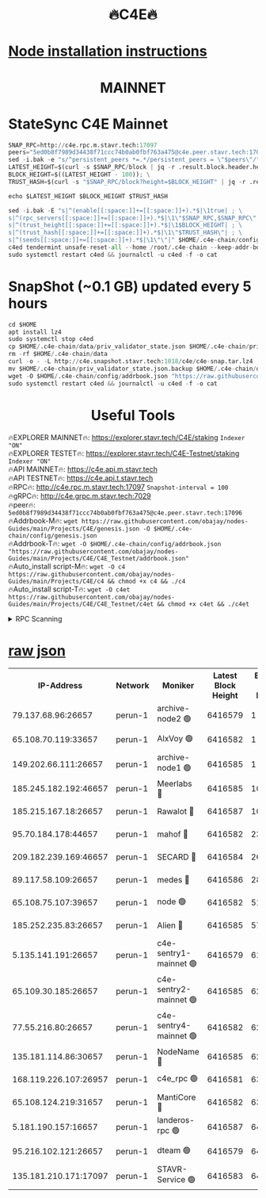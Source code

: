 <h1 align="center"> 🔥C4E🔥</h1>

[Node installation instructions](https://github.com/obajay/nodes-Guides/tree/main/Projects/C4E)
=

<h1 align="center"> MAINNET</h1>

# StateSync C4E Mainnet
```python
SNAP_RPC=http://c4e.rpc.m.stavr.tech:17097
peers="5ed0b8f7989d34438f71ccc74b0ab0fbf763a475@c4e.peer.stavr.tech:17096"
sed -i.bak -e "s/^persistent_peers *=.*/persistent_peers = \"$peers\"/" $HOME/.c4e-chain/config/config.toml
LATEST_HEIGHT=$(curl -s $SNAP_RPC/block | jq -r .result.block.header.height); \
BLOCK_HEIGHT=$((LATEST_HEIGHT - 100)); \
TRUST_HASH=$(curl -s "$SNAP_RPC/block?height=$BLOCK_HEIGHT" | jq -r .result.block_id.hash)

echo $LATEST_HEIGHT $BLOCK_HEIGHT $TRUST_HASH

sed -i.bak -E "s|^(enable[[:space:]]+=[[:space:]]+).*$|\1true| ; \
s|^(rpc_servers[[:space:]]+=[[:space:]]+).*$|\1\"$SNAP_RPC,$SNAP_RPC\"| ; \
s|^(trust_height[[:space:]]+=[[:space:]]+).*$|\1$BLOCK_HEIGHT| ; \
s|^(trust_hash[[:space:]]+=[[:space:]]+).*$|\1\"$TRUST_HASH\"| ; \
s|^(seeds[[:space:]]+=[[:space:]]+).*$|\1\"\"|" $HOME/.c4e-chain/config/config.toml
c4ed tendermint unsafe-reset-all --home /root/.c4e-chain --keep-addr-book
sudo systemctl restart c4ed && journalctl -u c4ed -f -o cat
```
# SnapShot (~0.1 GB) updated every 5 hours
```python
cd $HOME
apt install lz4
sudo systemctl stop c4ed
cp $HOME/.c4e-chain/data/priv_validator_state.json $HOME/.c4e-chain/priv_validator_state.json.backup
rm -rf $HOME/.c4e-chain/data
curl -o - -L http://c4e.snapshot.stavr.tech:1018/c4e/c4e-snap.tar.lz4 | lz4 -c -d - | tar -x -C $HOME/.c4e-chain --strip-components 2
mv $HOME/.c4e-chain/priv_validator_state.json.backup $HOME/.c4e-chain/data/priv_validator_state.json
wget -O $HOME/.c4e-chain/config/addrbook.json "https://raw.githubusercontent.com/obajay/nodes-Guides/main/Projects/C4E/addrbook.json"
sudo systemctl restart c4ed && journalctl -u c4ed -f -o cat
```
 <h1 align="center"> Useful Tools</h1>

🔥EXPLORER MAINNET🔥:  https://explorer.stavr.tech/C4E/staking            `Indexer "ON"` \
🔥EXPLORER TESTET🔥:   https://explorer.stavr.tech/C4E-Testnet/staking     `Indexer "ON"` \
🔥API MAINNET🔥:       https://c4e.api.m.stavr.tech \
🔥API TESTNET🔥:       https://c4e.api.t.stavr.tech \
🔥RPC🔥:               http://c4e.rpc.m.stavr.tech:17097                  `Snapshot-interval = 100` \
🔥gRPC🔥:              http://c4e.grpc.m.stavr.tech:7029 \
🔥peer🔥:              `5ed0b8f7989d34438f71ccc74b0ab0fbf763a475@c4e.peer.stavr.tech:17096` \
🔥Addrbook-M🔥:    ```wget https://raw.githubusercontent.com/obajay/nodes-Guides/main/Projects/C4E/genesis.json -O $HOME/.c4e-chain/config/genesis.json``` \
🔥Addrbook-T🔥:    ```wget -O $HOME/.c4e-chain/config/addrbook.json "https://raw.githubusercontent.com/obajay/nodes-Guides/main/Projects/C4E/C4E_Testnet/addrbook.json"``` \
🔥Auto_install script-M🔥: ```wget -O c4 https://raw.githubusercontent.com/obajay/nodes-Guides/main/Projects/C4E/c4 && chmod +x c4 && ./c4``` \
🔥Auto_install script-T🔥: ```wget -O c4et https://raw.githubusercontent.com/obajay/nodes-Guides/main/Projects/C4E/C4E_Testnet/c4et && chmod +x c4et && ./c4et```




<details>
<summary>RPC Scanning</summary>

<h2 align="center"> We scan nodes in real time every 4 hours. And we provide the final result of RPC endpoints.
We cannot influence the operation of these nodes in any way. </h2>


```python
If Voting Power is higher than 0 --> then the Node is a validator of the network and may be subject to attack and be a potential threat to the chain.
```
```python
We marked such validators with a red symbol
```

</details>

[raw json](https://rpc-check.c4e.stavr.tech/c4e/rpc-c4e-result.json)
=



<table><tr><th>IP-Address</th><th>Network</th><th>Moniker</th><th>Latest Block Height</th><th>Earliest Block Height</th><th>Catching Up</th><th>Tx Index</th><th>Voting Power</th><th>Scan Time</th></tr><tr><td>79.137.68.96:26657</td><td>perun-1</td><td>archive-node2 🟢</td><td>6416579</td><td>1</td><td>False</td><td>on</td><td>0</td><td>2023-12-23T19:13:18.412919931UTC</td></tr><tr><td>65.108.70.119:33657</td><td>perun-1</td><td>AlxVoy 🟢</td><td>6416582</td><td>1</td><td>False</td><td>on</td><td>0</td><td>2023-12-23T19:13:34.925838565UTC</td></tr><tr><td>149.202.66.111:26657</td><td>perun-1</td><td>archive-node1 🟢</td><td>6416585</td><td>1</td><td>False</td><td>on</td><td>0</td><td>2023-12-23T19:13:50.742402113UTC</td></tr><tr><td>185.245.182.192:46657</td><td>perun-1</td><td>Meerlabs 🔴</td><td>6416585</td><td>1051501</td><td>False</td><td>on</td><td>493550</td><td>2023-12-23T19:13:54.348470673UTC</td></tr><tr><td>185.215.167.18:26657</td><td>perun-1</td><td>Rawalot 🔴</td><td>6416587</td><td>1090501</td><td>False</td><td>on</td><td>579034</td><td>2023-12-23T19:14:05.656981345UTC</td></tr><tr><td>95.70.184.178:44657</td><td>perun-1</td><td>mahof 🔴</td><td>6416582</td><td>2342001</td><td>False</td><td>off</td><td>1357006</td><td>2023-12-23T19:13:34.018049255UTC</td></tr><tr><td>209.182.239.169:46657</td><td>perun-1</td><td>SECARD 🔴</td><td>6416584</td><td>2616101</td><td>False</td><td>off</td><td>675729</td><td>2023-12-23T19:13:48.427425955UTC</td></tr><tr><td>89.117.58.109:26657</td><td>perun-1</td><td>medes 🔴</td><td>6416586</td><td>2826001</td><td>False</td><td>off</td><td>471345</td><td>2023-12-23T19:14:00.903011552UTC</td></tr><tr><td>65.108.75.107:39657</td><td>perun-1</td><td>node 🟢</td><td>6416582</td><td>5198801</td><td>False</td><td>on</td><td>0</td><td>2023-12-23T19:13:37.475202533UTC</td></tr><tr><td>185.252.235.83:26657</td><td>perun-1</td><td>Alien 🔴</td><td>6416585</td><td>5736001</td><td>False</td><td>on</td><td>380508</td><td>2023-12-23T19:13:51.603802263UTC</td></tr><tr><td>5.135.141.191:26657</td><td>perun-1</td><td>c4e-sentry1-mainnet 🟢</td><td>6416579</td><td>6198001</td><td>False</td><td>on</td><td>0</td><td>2023-12-23T19:13:17.617646062UTC</td></tr><tr><td>65.109.30.185:26657</td><td>perun-1</td><td>c4e-sentry2-mainnet 🟢</td><td>6416585</td><td>6238301</td><td>False</td><td>on</td><td>0</td><td>2023-12-23T19:13:54.033721322UTC</td></tr><tr><td>77.55.216.80:26657</td><td>perun-1</td><td>c4e-sentry4-mainnet 🟢</td><td>6416582</td><td>6241001</td><td>False</td><td>on</td><td>0</td><td>2023-12-23T19:13:34.446067675UTC</td></tr><tr><td>135.181.114.86:30657</td><td>perun-1</td><td>NodeName 🔴</td><td>6416585</td><td>6284301</td><td>False</td><td>off</td><td>333717</td><td>2023-12-23T19:13:51.138342046UTC</td></tr><tr><td>168.119.226.107:26957</td><td>perun-1</td><td>c4e_rpc 🟢</td><td>6416581</td><td>6316581</td><td>False</td><td>on</td><td>0</td><td>2023-12-23T19:13:26.927400914UTC</td></tr><tr><td>65.108.124.219:31657</td><td>perun-1</td><td>MantiCore 🔴</td><td>6416582</td><td>6316582</td><td>False</td><td>off</td><td>837740</td><td>2023-12-23T19:13:33.530415292UTC</td></tr><tr><td>5.181.190.157:16657</td><td>perun-1</td><td>landeros-rpc 🟢</td><td>6416587</td><td>6406501</td><td>False</td><td>on</td><td>0</td><td>2023-12-23T19:14:05.334730300UTC</td></tr><tr><td>95.216.102.121:26657</td><td>perun-1</td><td>dteam 🟢</td><td>6416579</td><td>6411701</td><td>False</td><td>on</td><td>0</td><td>2023-12-23T19:13:17.974727785UTC</td></tr><tr><td>135.181.210.171:17097</td><td>perun-1</td><td>STAVR-Service 🟢</td><td>6416583</td><td>6415001</td><td>False</td><td>on</td><td>0</td><td>2023-12-23T19:13:39.898666883UTC</td></tr></table>
